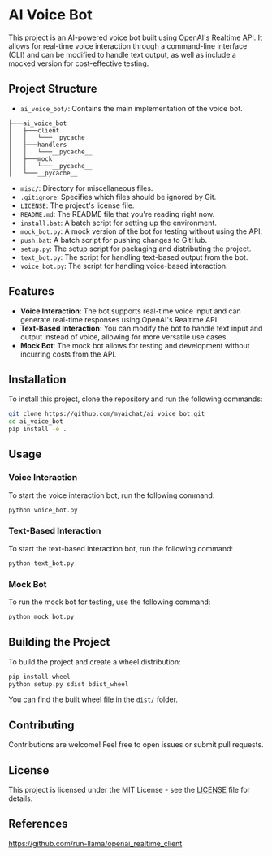 
# AI Voice Bot

This project is an AI-powered voice bot built using OpenAI's Realtime API. It allows for real-time voice interaction through a command-line interface (CLI) and can be modified to handle text output, as well as include a mocked version for cost-effective testing.

## Project Structure

- `ai_voice_bot/`: Contains the main implementation of the voice bot.
```
├───ai_voice_bot
│   ├───client
│   │   └───__pycache__
│   ├───handlers
│   │   └───__pycache__
│   ├───mock
│   │   └───__pycache__
│   └───__pycache__
```
- `misc/`: Directory for miscellaneous files.
- `.gitignore`: Specifies which files should be ignored by Git.
- `LICENSE`: The project's license file.
- `README.md`: The README file that you're reading right now.
- `install.bat`: A batch script for setting up the environment.
- `mock_bot.py`: A mock version of the bot for testing without using the API.
- `push.bat`: A batch script for pushing changes to GitHub.
- `setup.py`: The setup script for packaging and distributing the project.
- `text_bot.py`: The script for handling text-based output from the bot.
- `voice_bot.py`: The script for handling voice-based interaction.

## Features

- **Voice Interaction**: The bot supports real-time voice input and can generate real-time responses using OpenAI's Realtime API.
- **Text-Based Interaction**: You can modify the bot to handle text input and output instead of voice, allowing for more versatile use cases.
- **Mock Bot**: The mock bot allows for testing and development without incurring costs from the API.

## Installation

To install this project, clone the repository and run the following commands:

```bash
git clone https://github.com/myaichat/ai_voice_bot.git
cd ai_voice_bot
pip install -e .
```

## Usage

### Voice Interaction

To start the voice interaction bot, run the following command:

```bash
python voice_bot.py
```

### Text-Based Interaction

To start the text-based interaction bot, run the following command:

```bash
python text_bot.py
```

### Mock Bot

To run the mock bot for testing, use the following command:

```bash
python mock_bot.py
```

## Building the Project

To build the project and create a wheel distribution:

```bash
pip install wheel
python setup.py sdist bdist_wheel
```

You can find the built wheel file in the `dist/` folder.

## Contributing

Contributions are welcome! Feel free to open issues or submit pull requests.

## License

This project is licensed under the MIT License - see the [LICENSE](LICENSE) file for details.

## References
https://github.com/run-llama/openai_realtime_client
